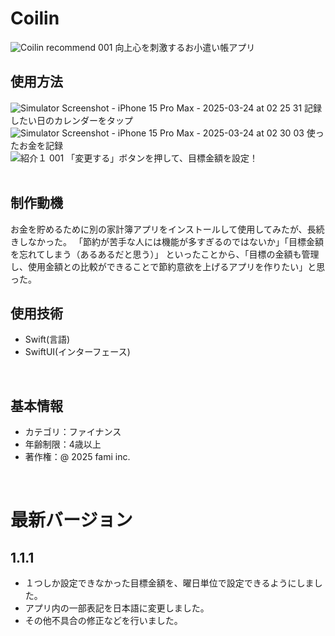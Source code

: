 # Coilin
![Coilin recommend 001](https://github.com/user-attachments/assets/a541e586-a03b-428c-b157-49374ae2c2fc)
向上心を刺激するお小遣い帳アプリ
<br>
## 使用方法
![Simulator Screenshot - iPhone 15 Pro Max - 2025-03-24 at 02 25 31](https://github.com/user-attachments/assets/aeead8a6-921a-4899-bf37-9d856b30006b)
記録したい日のカレンダーをタップ
<br>
![Simulator Screenshot - iPhone 15 Pro Max - 2025-03-24 at 02 30 03](https://github.com/user-attachments/assets/d9860ce0-f8d3-4818-9ea7-5600682cc0b0)
使ったお金を記録
<br>
![紹介１ 001](https://github.com/user-attachments/assets/ac8d06a4-debe-4e0b-9578-35436fb22188)
「変更する」ボタンを押して、目標金額を設定！
<br>
<br>

## 制作動機
お金を貯めるために別の家計簿アプリをインストールして使用してみたが、長続きしなかった。
「節約が苦手な人には機能が多すぎるのではないか」「目標金額を忘れてしまう（あるあるだと思う）」
といったことから、「目標の金額も管理し、使用金額との比較ができることで節約意欲を上げるアプリを作りたい」と思った。
<br>

## 使用技術
- Swift(言語)
- SwiftUI(インターフェース)
<br>

## 基本情報
- カテゴリ：ファイナンス
- 年齢制限：4歳以上
- 著作権：@ 2025 fami inc.
<br>

# 最新バージョン
## 1.1.1
- １つしか設定できなかった目標金額を、曜日単位で設定できるようにしました。
- アプリ内の一部表記を日本語に変更しました。
- その他不具合の修正などを行いました。

